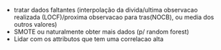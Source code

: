 * tratar dados faltantes (interpolação da divida/ultima observacao realizada (LOCF)/proxima observacao para tras(NOCB), ou media dos outros valores)
* SMOTE ou naturalmente obter mais dados (p/ random forest)
* Lidar com os attributos que tem uma correlacao alta